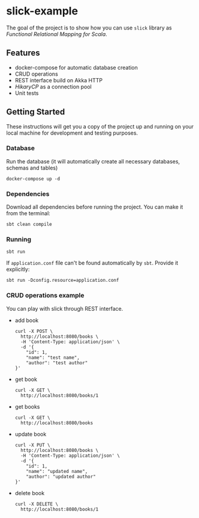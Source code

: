 # slick-example

The goal of the project is to show how you can use `slick` library as *Functional Relational Mapping for Scala*.

## Features

- docker-compose for automatic database creation
- CRUD operations
- REST interface build on Akka HTTP
- *HikaryCP* as a connection pool
- Unit tests

## Getting Started

These instructions will get you a copy of the project up and running on your local machine for development and testing
purposes.

### Database

Run the database (it will automatically create all necessary databases, schemas and tables)

```shell
docker-compose up -d
```

### Dependencies

Download all dependencies before running the project. You can make it from the terminal:

```shell
sbt clean compile
```

### Running

```shell
sbt run
```

If `application.conf` file can't be found automatically by `sbt`. Provide it explicitly:

```shell
sbt run -Dconfig.resource=application.conf
```

### CRUD operations example

You can play with slick through REST interface.

- add book

    ```shell
    curl -X POST \
      http://localhost:8080/books \
      -H 'Content-Type: application/json' \
      -d '{
        "id": 1,
        "name": "test name",
        "author": "test author"
    }'
    ```

- get book

    ```shell
    curl -X GET \
      http://localhost:8080/books/1
    ```

- get books

    ```shell
    curl -X GET \
      http://localhost:8080/books
    ```

- update book

    ```shell
    curl -X PUT \
      http://localhost:8080/books \
      -H 'Content-Type: application/json' \
      -d '{
        "id": 1,
        "name": "updated name",
        "author": "updated author"
    }'
    ```

- delete book

    ```shell
    curl -X DELETE \
      http://localhost:8080/books/1
    ```
